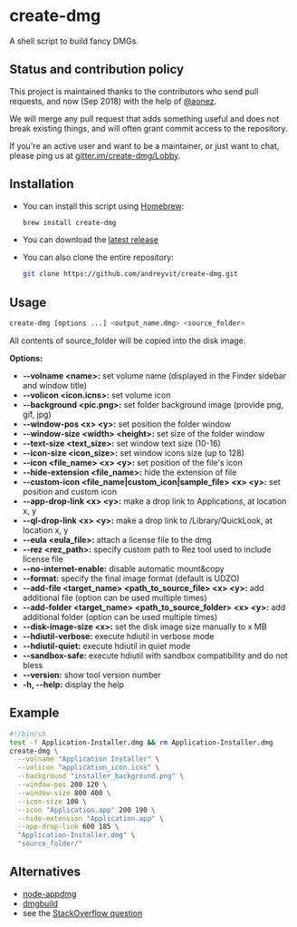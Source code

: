 create-dmg
==========

A shell script to build fancy DMGs.


Status and contribution policy
------------------------------

This project is maintained thanks to the contributors who send pull requests, and now (Sep 2018) with the help of [@aonez](https://github.com/aonez).

We will merge any pull request that adds something useful and does not break existing things, and will often grant commit access to the repository.

If you're an active user and want to be a maintainer, or just want to chat, please ping us at [gitter.im/create-dmg/Lobby](https://gitter.im/create-dmg/Lobby).


Installation
------------

- You can install this script using [Homebrew](https://brew.sh):

  ```sh
  brew install create-dmg
  ```

- You can download the [latest release](https://github.com/andreyvit/create-dmg/releases/latest)

- You can also clone the entire repository:

  ```sh
  git clone https://github.com/andreyvit/create-dmg.git
  ```

Usage
-----

```sh
create-dmg [options ...] <output_name.dmg> <source_folder>
```

All contents of source\_folder will be copied into the disk image.

**Options:**

*   **--volname \<name\>:** set volume name (displayed in the Finder sidebar and window title)
*   **--volicon \<icon.icns\>:** set volume icon
*   **--background \<pic.png\>:** set folder background image (provide png, gif, jpg)
*   **--window-pos \<x\> \<y\>:** set position the folder window
*   **--window-size \<width\> \<height\>:** set size of the folder window
*   **--text-size \<text_size\>:** set window text size (10-16)
*   **--icon-size \<icon_size\>:** set window icons size (up to 128)
*   **--icon \<file_name\> \<x\> \<y\>:** set position of the file's icon
*   **--hide-extension \<file_name\>:** hide the extension of file
*   **--custom-icon \<file_name|custom_icon|sample_file\> \<x\> \<y\>:** set position and custom icon
*   **--app-drop-link \<x\> \<y\>:** make a drop link to Applications, at location x, y
*   **--ql-drop-link \<x\> \<y\>:** make a drop link to /Library/QuickLook, at location x, y
*   **--eula \<eula_file\>:** attach a license file to the dmg
*   **--rez \<rez_path\>:** specify custom path to Rez tool used to include license file
*   **--no-internet-enable:** disable automatic mount&copy
*   **--format:** specify the final image format (default is UDZO)
*   **--add-file \<target_name\> \<path_to_source_file\> \<x\> \<y\>:** add additional file (option can be used multiple times)
*   **--add-folder \<target_name\> \<path_to_source_folder\> \<x\> \<y\>:** add additional folder (option can be used multiple times)
*   **--disk-image-size \<x\>:** set the disk image size manually to x MB
*   **--hdiutil-verbose:** execute hdiutil in verbose mode
*   **--hdiutil-quiet:** execute hdiutil in quiet mode
*   **--sandbox-safe:** execute hdiutil with sandbox compatibility and do not bless
*   **--version:** show tool version number
*   **-h, --help:** display the help


Example
-------

```sh
#!/bin/sh
test -f Application-Installer.dmg && rm Application-Installer.dmg
create-dmg \
  --volname "Application Installer" \
  --volicon "application_icon.icns" \
  --background "installer_background.png" \
  --window-pos 200 120 \
  --window-size 800 400 \
  --icon-size 100 \
  --icon "Application.app" 200 190 \
  --hide-extension "Application.app" \
  --app-drop-link 600 185 \
  "Application-Installer.dmg" \
  "source_folder/"
```

Alternatives
------------

* [node-appdmg](https://github.com/LinusU/node-appdmg)
* [dmgbuild](https://pypi.python.org/pypi/dmgbuild)
* see the [StackOverflow question](http://stackoverflow.com/questions/96882/how-do-i-create-a-nice-looking-dmg-for-mac-os-x-using-command-line-tools)

